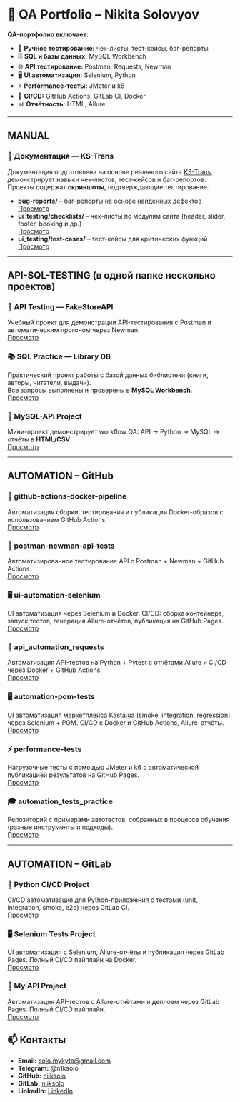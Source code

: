 # 🧪 QA Portfolio – Nikita Solovyov

**QA-портфолио включает:**

- 📝 **Ручное тестирование:** чек-листы, тест-кейсы, баг-репорты  
- 🗄️ **SQL и базы данных:**  MySQL Workbench 
- 🌐 **API тестирование:** Postman, Requests, Newman  
- 🖥️ **UI автоматизация:** Selenium, Python  
- ⚡ **Performance-тесты:**  JMeter и k6
- 🐳 **CI/CD:** GitHub Actions, GitLab CI, Docker  
- 📊 **Отчётность:** HTML, Allure  
---

## MANUAL

### 📝 Документация — KS-Trans
Документация подготовлена на основе реального сайта [KS-Trans](https://ks-trans.org), демонстрирует навыки чек-листов, тест-кейсов и баг-репортов.  
Проекты содержат **скриншоты**, подтверждающие тестирование.

- **bug-reports/** – баг-репорты на основе найденных дефектов  
  [Просмотр](https://github.com/niiksolo/Manual-QA-Portfolio/blob/main/bug-reports/README.md)
- **ui_testing/checklists/** – чек-листы по модулям сайта (header, slider, footer, booking и др.)  
  [Просмотр](https://github.com/niiksolo/Manual-QA-Portfolio/blob/main/ui_testing/checklists/README.md)
- **ui_testing/test-cases/** – тест-кейсы для критических функций  
  [Просмотр](https://github.com/niiksolo/Manual-QA-Portfolio/blob/main/ui_testing/test-cases/README.md)

---

## API-SQL-TESTING (в одной папке несколько проектов)

### 🧪 API Testing — FakeStoreAPI
Учебный проект для демонстрации API-тестирования с Postman и автоматическим прогоном через Newman.  
[Просмотр](https://github.com/niiksolo/Manual-QA-Portfolio/blob/main/api-sql-testing/postman/README.md)

### 📚 SQL Practice — Library DB
Практический проект работы с базой данных библиотеки (книги, авторы, читатели, выдачи).  
Все запросы выполнены и проверены в **MySQL Workbench**.  
[Просмотр](https://github.com/niiksolo/Manual-QA-Portfolio/blob/main/api-sql-testing/SQL-library/README.md)

### 🐍 MySQL-API Project
Мини-проект демонстрирует workflow QA: API → Python → MySQL → отчёты в **HTML/CSV**.  
[Просмотр](https://github.com/niiksolo/Manual-QA-Portfolio/blob/main/api-sql-testing/Mysql-api/README.md)

---

## AUTOMATION – GitHub

### 🐳 github-actions-docker-pipeline
Автоматизация сборки, тестирования и публикации Docker-образов с использованием GitHub Actions.  
[Просмотр](https://github.com/niiksolo/github-actions-docker-pipeline)

### 📝 postman-newman-api-tests
Автоматизированное тестирование API с Postman + Newman + GitHub Actions.  
[Просмотр](https://github.com/niiksolo/postman-newman-api-tests)

### 🖥 ui-automation-selenium
UI автоматизация через Selenium и Docker. CI/CD: сборка контейнера, запуск тестов, генерация Allure-отчётов, публикация на GitHub Pages.  
[Просмотр](https://github.com/niiksolo/ui-automation-selenium)

### 🐍 api_automation_requests
Автоматизация API-тестов на Python + Pytest с отчётами Allure и CI/CD через Docker + GitHub Actions.  
[Просмотр](https://github.com/niiksolo/api_automation_requests)

### 🖥 automation-pom-tests
UI автоматизация маркетплейса [Kasta.ua](https://kasta.ua) (smoke, integration, regression) через Selenium + POM. CI/CD с Docker и GitHub Actions, Allure-отчёты.    
[Просмотр](https://github.com/niiksolo/automation-pom-tests)

### ⚡ performance-tests
Нагрузочные тесты с помощью JMeter и k6 с автоматической публикацией результатов на GitHub Pages.  
[Просмотр](https://github.com/niiksolo/performance-tests)

### 🎓 automation_tests_practice
Репозиторий с примерами автотестов, собранных в процессе обучения (разные инструменты и подходы).  
[Просмотр](https://github.com/niiksolo/automation_tests_practice)

---

## AUTOMATION – GitLab

### 🐍 Python CI/CD Project
CI/CD автоматизация для Python-приложения с тестами (unit, integration, smoke, e2e) через GitLab CI.  
[Просмотр](https://gitlab.com/niiksolo/my-project)

### 🖥 Selenium Tests Project
UI автоматизация с Selenium, Allure-отчёты и публикация через GitLab Pages. Полный CI/CD пайплайн на Docker.  
[Просмотр](https://gitlab.com/niiksolo/ci-cd)

### 🐍 My API Project
Автоматизация API-тестов с Allure-отчётами и деплоем через GitLab Pages. Полный CI/CD пайплайн.  
[Просмотр](https://gitlab.com/niiksolo/api-ci)


## 📫 Контакты
- **Email:** solo.mykyta@gmail.com  
- **Telegram:** @n1ksolo 
- **GitHub:** [niiksolo](https://github.com/niiksolo)  
- **GitLab:** [niiksolo](https://gitlab.com/niiksolo)  
- **LinkedIn:** [LinkedIn](https://www.linkedin.com/in/никита-соловьев-1aa2a5377)